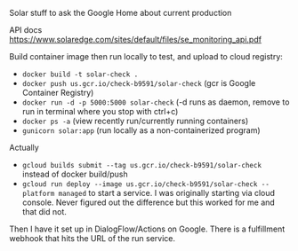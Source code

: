 Solar stuff to ask the Google Home about current production

API docs
https://www.solaredge.com/sites/default/files/se_monitoring_api.pdf

Build container image then run locally to test, and upload to cloud registry:
- `docker build -t solar-check .`
- `docker push us.gcr.io/check-b9591/solar-check` (gcr is Google Container Registry)
- `docker run -d -p 5000:5000 solar-check` (-d runs as daemon, remove to run in terminal where you stop with ctrl+c)
- `docker ps -a` (view recently run/currently running containers)
- `gunicorn solar:app` (run locally as a non-containerized program)

Actually
- `gcloud builds submit --tag us.gcr.io/check-b9591/solar-check` instead of docker build/push
- `gcloud run deploy --image us.gcr.io/check-b9591/solar-check --platform managed`
  to start a service. I was originally starting via cloud console. Never figured
  out the difference but this worked for me and that did not.

Then I have it set up in DialogFlow/Actions on Google. There is a fulfillment webhook
that hits the URL of the run service.
